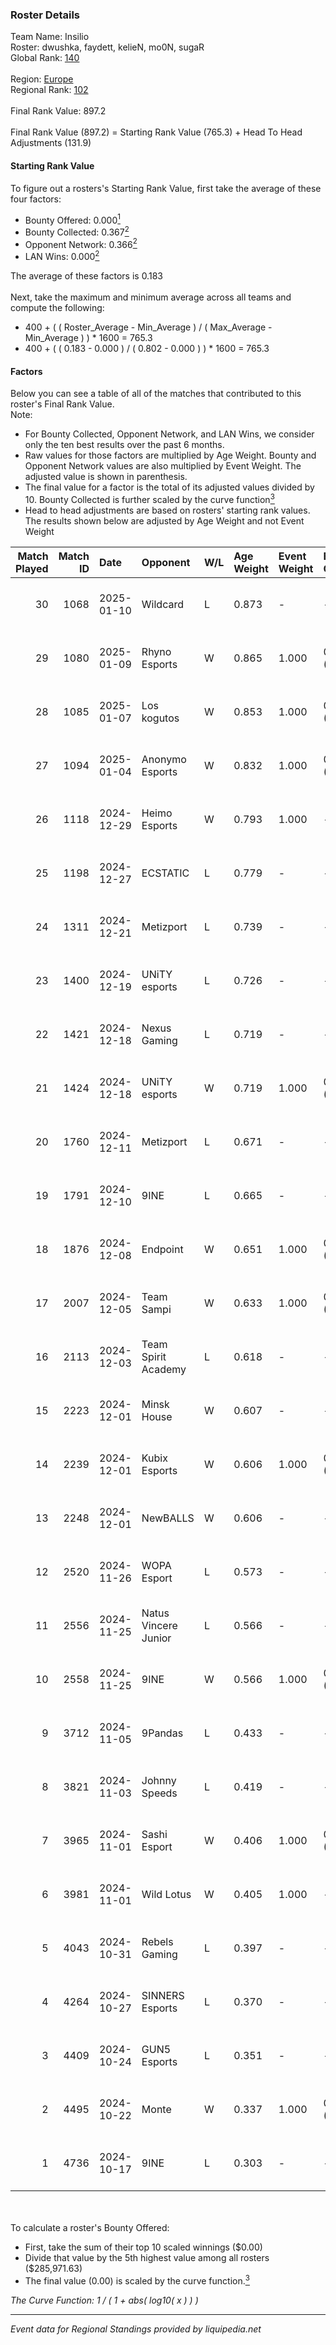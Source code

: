 ### Roster Details<br />
Team Name: Insilio<br />
Roster: dwushka, faydett, kelieN, mo0N, sugaR<br />
Global Rank: [140](../../standings_global_2025_02_28.md)<br />
<br />
Region: [Europe]( ../../standings_europe_2025_02_28.md)<br />
Regional Rank: [102]( ../../standings_europe_2025_02_28.md)<br />
<br />
Final Rank Value:  897.2<br />
<br />
Final Rank Value (897.2) = Starting Rank Value (765.3) + Head To Head Adjustments (131.9)<br />

#### Starting Rank Value<br />
To figure out a rosters's Starting Rank Value, first take the average of these four factors:<br />
- Bounty Offered: 0.000[<sup>1</sup>](#table2)
- Bounty Collected: 0.367[<sup>2</sup>](#table1)
- Opponent Network: 0.366[<sup>2</sup>](#table1)
- LAN Wins: 0.000[<sup>2</sup>](#table1)

The average of these factors is 0.183<br />
<br />
Next, take the maximum and minimum average across all teams and compute the following:<br />
- 400 + ( ( Roster_Average - Min_Average ) / ( Max_Average - Min_Average ) ) * 1600 = 765.3
- 400 + ( ( 0.183 - 0.000 ) / ( 0.802 - 0.000 ) ) * 1600 = 765.3


#### Factors<br />
Below you can see a table of all of the matches that contributed to this roster's Final Rank Value.<br />
Note:<br />

- For Bounty Collected, Opponent Network, and LAN Wins, we consider only the ten best results over the past 6 months.
- Raw values for those factors are multiplied by Age Weight. Bounty and Opponent Network values are also multiplied by Event Weight. The adjusted value is shown in parenthesis.
- The final value for a factor is the total of its adjusted values divided by 10. Bounty Collected is further scaled by the curve function[<sup>3</sup>](#curveFunction)
- Head to head adjustments are based on rosters' starting rank values. The results shown below are adjusted by Age Weight and not Event Weight
<span id="table1"></span><br />


| Match Played | Match ID | Date       | Opponent             | W/L | Age Weight | Event Weight | Bounty Collected | Opponent Network | LAN Wins  | H2H Adj. | Roster                                        |
| -: | -: | :- | :- | :- | :- | :- | :- | :- | :- | -: | :- |
|           30 |     1068 | 2025-01-10 | Wildcard             | L   | 0.873      | -            | -                | -                | -         |    -5.08 | dwushka, faydett, kelieN, mo0N, sugaR         |
|           29 |     1080 | 2025-01-09 | Rhyno Esports        | W   | 0.865      | 1.000        | 0.016 (0.014)    | 0.431 (0.373)    | 0 (0.000) |    16.35 | faydett, kelieN, mo0N, Pumpkin66, sugaR       |
|           28 |     1085 | 2025-01-07 | Los kogutos          | W   | 0.853      | 1.000        | 0.038 (0.033)    | 0.572 (0.488)    | 0 (0.000) |    17.97 | faydett, kelieN, mo0N, Pumpkin66, sugaR       |
|           27 |     1094 | 2025-01-04 | Anonymo Esports      | W   | 0.832      | 1.000        | 0.046 (0.038)    | 0.792 (0.659)    | 0 (0.000) |    19.39 | faydett, kelieN, mo0N, Pumpkin66, sugaR       |
|           26 |     1118 | 2024-12-29 | Heimo Esports        | W   | 0.793      | 1.000        | -                | 0.651 (0.516)    | 0 (0.000) |    14.23 | faydett, kelieN, mo0N, Pumpkin66, sugaR       |
|           25 |     1198 | 2024-12-27 | ECSTATIC             | L   | 0.779      | -            | -                | -                | -         |    -3.12 | faydett, kelieN, mo0N, Pumpkin66, sugaR       |
|           24 |     1311 | 2024-12-21 | Metizport            | L   | 0.739      | -            | -                | -                | -         |    -1.75 | dwushka, faydett, FpSSS, kelieN, sugaR        |
|           23 |     1400 | 2024-12-19 | UNiTY esports        | L   | 0.726      | -            | -                | -                | -         |    -7.21 | faydett, iDISBALANCE, kelieN, sugaR, yiksrezo |
|           22 |     1421 | 2024-12-18 | Nexus Gaming         | L   | 0.719      | -            | -                | -                | -         |    -2.91 | faydett, iDISBALANCE, kelieN, sugaR, yiksrezo |
|           21 |     1424 | 2024-12-18 | UNiTY esports        | W   | 0.719      | 1.000        | 0.030 (0.022)    | 0.447 (0.321)    | 0 (0.000) |    15.51 | faydett, iDISBALANCE, kelieN, sugaR, yiksrezo |
|           20 |     1760 | 2024-12-11 | Metizport            | L   | 0.671      | -            | -                | -                | -         |    -1.50 | faydett, FpSSS, kelieN, Pipw, sugaR           |
|           19 |     1791 | 2024-12-10 | 9INE                 | L   | 0.665      | -            | -                | -                | -         |    -2.46 | faydett, FpSSS, kelieN, Pipw, sugaR           |
|           18 |     1876 | 2024-12-08 | Endpoint             | W   | 0.651      | 1.000        | 0.010 (0.007)    | 0.417 (0.272)    | 0 (0.000) |    12.05 | faydett, FpSSS, kelieN, Pipw, sugaR           |
|           17 |     2007 | 2024-12-05 | Team Sampi           | W   | 0.633      | 1.000        | 0.015 (0.009)    | -                | 0 (0.000) |    11.58 | faydett, FpSSS, kelieN, Pipw, sugaR           |
|           16 |     2113 | 2024-12-03 | Team Spirit Academy  | L   | 0.618      | -            | -                | -                | -         |    -1.75 | faydett, FpSSS, kelieN, Pipw, sugaR           |
|           15 |     2223 | 2024-12-01 | Minsk House          | W   | 0.607      | -            | -                | -                | 0 (0.000) |     3.14 | faydett, FpSSS, kelieN, Pipw, sugaR           |
|           14 |     2239 | 2024-12-01 | Kubix Esports        | W   | 0.606      | 1.000        | 0.053 (0.032)    | 0.536 (0.325)    | 0 (0.000) |    14.61 | faydett, FpSSS, kelieN, Pipw, sugaR           |
|           13 |     2248 | 2024-12-01 | NewBALLS             | W   | 0.606      | -            | -                | -                | 0 (0.000) |     7.00 | faydett, FpSSS, kelieN, Pipw, sugaR           |
|           12 |     2520 | 2024-11-26 | WOPA Esport          | L   | 0.573      | -            | -                | -                | -         |    -4.36 | faydett, FpSSS, kelieN, Pipw, sugaR           |
|           11 |     2556 | 2024-11-25 | Natus Vincere Junior | L   | 0.566      | -            | -                | -                | -         |    -1.11 | faydett, FpSSS, kelieN, Pipw, sugaR           |
|           10 |     2558 | 2024-11-25 | 9INE                 | W   | 0.566      | 1.000        | 0.014 (0.008)    | -                | -         |    12.06 | faydett, FpSSS, kelieN, Pipw, sugaR           |
|            9 |     3712 | 2024-11-05 | 9Pandas              | L   | 0.433      | -            | -                | -                | -         |    -0.83 | faydett, FpSSS, kelieN, Pipw, sugaR           |
|            8 |     3821 | 2024-11-03 | Johnny Speeds        | L   | 0.419      | -            | -                | -                | -         |    -2.04 | faydett, FpSSS, kelieN, Pipw, sugaR           |
|            7 |     3965 | 2024-11-01 | Sashi Esport         | W   | 0.406      | 1.000        | 0.016 (0.007)    | 0.637 (0.258)    | -         |    11.98 | faydett, FpSSS, kelieN, Pipw, sugaR           |
|            6 |     3981 | 2024-11-01 | Wild Lotus           | W   | 0.405      | 1.000        | -                | 0.379 (0.154)    | -         |     9.86 | faydett, FpSSS, kelieN, Pipw, sugaR           |
|            5 |     4043 | 2024-10-31 | Rebels Gaming        | L   | 0.397      | -            | -                | -                | -         |    -4.28 | faydett, FpSSS, kelieN, Pipw, sugaR           |
|            4 |     4264 | 2024-10-27 | SINNERS Esports      | L   | 0.370      | -            | -                | -                | -         |    -0.93 | faydett, FpSSS, kelieN, Pipw, sugaR           |
|            3 |     4409 | 2024-10-24 | GUN5 Esports         | L   | 0.351      | -            | -                | -                | -         |    -1.05 | faydett, FpSSS, kelieN, Pipw, sugaR           |
|            2 |     4495 | 2024-10-22 | Monte                | W   | 0.337      | 1.000        | 0.053 (0.018)    | 0.867 (0.292)    | -         |     9.77 | faydett, FpSSS, kelieN, Pipw, sugaR           |
|            1 |     4736 | 2024-10-17 | 9INE                 | L   | 0.303      | -            | -                | -                | -         |    -3.23 | faydett, FpSSS, kelieN, Pipw, sugaR           |

<br />
<span id="table2"></span><br />
To calculate a roster's Bounty Offered:<br />

- First, take the sum of their top 10 scaled winnings ($0.00)
- Divide that value by the 5th highest value among all rosters ($285,971.63)
- The final value (0.00) is scaled by the curve function.[<sup>3</sup>](#curveFunction)

<span id="curveFunction"></span>_The Curve Function: 1 / ( 1 + abs( log10( x ) ) )_<br />

---
_Event data for Regional Standings provided by liquipedia.net_<br />
